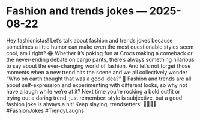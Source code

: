 # Fashion and trends jokes — 2025-08-22

Hey fashionistas! Let’s talk about fashion and trends jokes because sometimes a little humor can make even the most questionable styles seem cool, am I right? 😂 Whether it’s poking fun at Crocs making a comeback or the never-ending debate on cargo pants, there’s always something hilarious to say about the ever-changing world of fashion. And let’s not forget those moments when a new trend hits the scene and we all collectively wonder “Who on earth thought that was a good idea?” 🤔 Fashion and trends are all about self-expression and experimenting with different looks, so why not have a laugh while we’re at it? Next time you’re rocking a bold outfit or trying out a daring trend, just remember: style is subjective, but a good fashion joke is always a hit! Keep slaying, trendsetters! 💁🏻‍♀️✨ #FashionJokes #TrendyLaughs